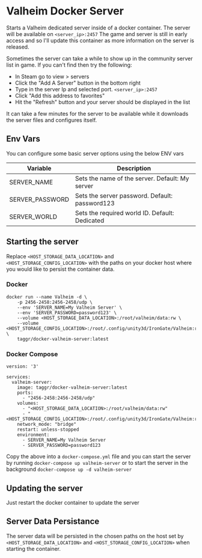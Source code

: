 # Valheim Docker Server

Starts a Valheim dedicated server inside of a docker container. The server will be available on `<server_ip>:2457`
The game and server is still in early access and so I'll update this container as more information on the server is released.

Sometimes the server can take a while to show up in the community server list in game. If you can't find then try the following:

* In Steam go to view > servers
* Click the "Add A Server" button in the bottom right
* Type in the server Ip and selected port. `<server_ip>:2457`
* Click "Add this address to favorites"
* Hit the "Refresh" button and your server should be displayed in the list

It can take a few minutes for the server to be available while it downloads the server files and configures itself.

## Env Vars

You can configure some basic server options using the below ENV vars

| Variable        | Description                                     |
|-----------------|-------------------------------------------------|
| SERVER_NAME     | Sets the name of the server. Default: My server |
| SERVER_PASSWORD | Sets the server password. Default: password123  |
| SERVER_WORLD    | Sets the required world ID. Default: Dedicated  |

## Starting the server

Replace `<HOST_STORAGE_DATA_LOCATION>` and `<HOST_STORAGE_CONFIG_LOCATION>` with the paths on your docker host where you would like to persist the container data.

### Docker

```
docker run --name Valheim -d \
	-p 2456-2458:2456-2458/udp \
	--env 'SERVER_NAME=My Valheim Server' \
	--env 'SERVER_PASSWORD=password123' \
	--volume <HOST_STORAGE_DATA_LOCATION>:/root/valheim/data:rw \
	--volume <HOST_STORAGE_CONFIG_LOCATION>:/root/.config/unity3d/IronGate/Valheim:rw \
	taggr/docker-valheim-server:latest
```

### Docker Compose

```
version: '3'

services:
  valheim-server:
    image: taggr/docker-valheim-server:latest
    ports:
      - "2456-2458:2456-2458/udp"
    volumes:
      - "<HOST_STORAGE_DATA_LOCATION>:/root/valheim/data:rw"
      - "<HOST_STORAGE_CONFIG_LOCATION>:/root/.config/unity3d/IronGate/Valheim:rw"
    network_mode: "bridge"
    restart: unless-stopped
    environment:
      - SERVER_NAME=My Valheim Server
      - SERVER_PASSWORD=password123
```

Copy the above into a `docker-compose.yml` file and you can start the server by running `docker-compose up valheim-server` or to start the server in the background `docker-compose up -d valheim-server`

## Updating the server

Just restart the docker container to update the server

## Server Data Persistance

The server data will be persisted in the chosen paths on the host set by `<HOST_STORAGE_DATA_LOCATION>` and `<HOST_STORAGE_CONFIG_LOCATION>` when starting the container.
